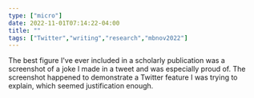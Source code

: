 ```yaml
---
type: ["micro"]
date: 2022-11-01T07:14:22-04:00
title: ""
tags: ["Twitter","writing","research","mbnov2022"]
---
```

The best figure I've ever included in a scholarly publication was a screenshot of a joke I made in a tweet and was especially proud of. The screenshot happened to demonstrate a Twitter feature I was trying to explain, which seemed justification enough.
